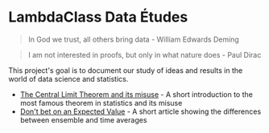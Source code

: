# LambdaClass Data Études

> In God we trust, all others bring data - William Edwards Deming

> I am not interested in proofs, but only in what nature does - Paul Dirac

This project's goal is to document our study of ideas and results in the world of data science and statistics. 

- [The Central Limit Theorem and its misuse](./central_limit_theorem_misuse/) - A short introduction to the most famous theorem in statistics and its misuse
- [Don't bet on an Expected Value](./dont_bet_on_an_ev/) - A short article showing the differences between ensemble and time averages
